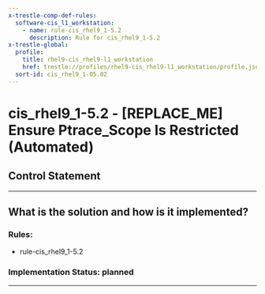 ```yaml
---
x-trestle-comp-def-rules:
  software-cis_l1_workstation:
    - name: rule-cis_rhel9_1-5.2
      description: Rule for cis_rhel9_1-5.2
x-trestle-global:
  profile:
    title: rhel9-cis_rhel9-l1_workstation
    href: trestle://profiles/rhel9-cis_rhel9-l1_workstation/profile.json
  sort-id: cis_rhel9_1-05.02
---
```


# cis_rhel9_1-5.2 - \[REPLACE_ME\] Ensure Ptrace_Scope Is Restricted (Automated)

## Control Statement

______________________________________________________________________

## What is the solution and how is it implemented?

<!-- For implementation status enter one of: implemented, partial, planned, alternative, not-applicable -->

<!-- Note that the list of rules under ### Rules: is read-only and changes will not be captured after assembly to JSON -->

<!-- Add control implementation description here for control: cis_rhel9_1-5.2 -->

### Rules:

  - rule-cis_rhel9_1-5.2

### Implementation Status: planned

______________________________________________________________________
